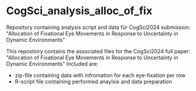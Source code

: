 # CogSci_analysis_alloc_of_fix
Repository containing analysis script and data für CogSci2024 submission: "Allocation of Fixational Eye Movements in Response to Uncertainty in Dynamic Environments"

This repository contains the associated files for the CogSci2024 full paper: "Allocation of Fixational Eye Movements in Response to Uncertainty in Dynamic Environments"
Included are:
* zip-file containing data with infromation for each eye-fixation per row
* R-script file containing performed anaylsis and data preparation

